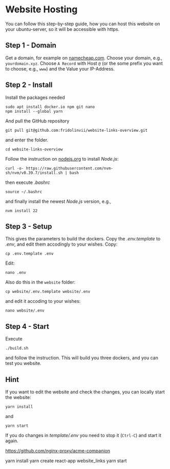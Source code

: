 # Website Hosting
You can follow this step-by-step guide, how you can host this website on your ubuntu-server, so it will be accessible with https. 

## Step 1 - Domain
Get a domain, for example on [namecheap.com](www.namecheap.com). Choose your domain, e.g., `yourdomain.xyz`.
Choose `A Record` with Host `@` (or the some prefix you want to choose, e.g., `www`) and the Value your IP-Address.

## Step 2 - Install
Install the packages needed
```
sudo apt install docker.io npm git nano
npm install --global yarn
```
And pull the GitHub repository
```
git pull git@github.com:fridolinvii/website-links-overview.git
```
and enter the folder. 
```
cd website-links-overview
```

Follow the instruction on [nodejs.org](nodejs.org) to install _Node.js_:
```
curl -o- https://raw.githubusercontent.com/nvm-sh/nvm/v0.39.7/install.sh | bash
```
then execute _.bashrc_
```
source ~/.bashrc
```
and finally install the newest _Node.js_ version, e.g.,
```
nvm install 22
```

## Step 3 - Setup
This gives the parameters to build the dockers. Copy the _.env.template_ to _.env_, and edit them accodingly to your wishes. 
Copy:
```
cp .env.template .env
```
Edit:
```
nano .env
```

Also do this in the `website` folder:
```
cp website/.env.template website/.env
```
and edit it accoding to your wishes:
```
nano website/.env
```

## Step 4 - Start
Execute 
```
./build.sh
```
and follow the instruction. This will build you three dockers, and you can test you website.

## Hint
If you want to edit the website and check the changes, you can locally start the website:
```
yarn install
```
and 
```
yarn start
```
If you do changes in _template/.env_ you need to stop it (`Ctrl-C`) and start it again.








https://github.com/nginx-proxy/acme-companion


yarn install
yarn create react-app website_links
yarn start 

